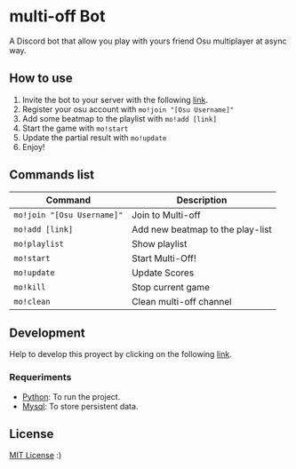 # multi-off Bot

A Discord bot that allow you play with yours friend Osu multiplayer at async way.

## How to use
1. Invite the bot to your server with the following [link](https://discord.com/oauth2/authorize?client_id=887811212488892506&permissions=8&scope=bot).
2. Register your osu account with `mo!join "[Osu Username]"`
3. Add some beatmap to the playlist with `mo!add [link]`
4. Start the game with `mo!start`
5. Update the partial result with `mo!update`
6. Enjoy!

## Commands list

|  Command                    | Description                       |
| --------------------------- | --------------------------------- |
| `mo!join "[Osu Username]"`  | Join to Multi-off                 |
| `mo!add [link]`             | Add new beatmap to the play-list  |
| `mo!playlist`               | Show playlist                     |
| `mo!start`                  | Start Multi-Off!                  |
| `mo!update`                 | Update Scores                     |
| `mo!kill`                   | Stop current game                 |
| `mo!clean`                  | Clean multi-off channel           |

## Development
Help to develop this proyect by clicking on the following [link](https://github.com/Kuellar/multi-off/wiki/Development).
### Requeriments
* [Python](https://www.python.org/): To run the project.
* [Mysql](https://www.mysql.com/): To store persistent data.

## License
[MIT License](./LICENSE) :)
